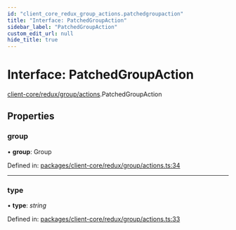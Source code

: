 ```yaml
---
id: "client_core_redux_group_actions.patchedgroupaction"
title: "Interface: PatchedGroupAction"
sidebar_label: "PatchedGroupAction"
custom_edit_url: null
hide_title: true
---
```


# Interface: PatchedGroupAction

[client-core/redux/group/actions](../modules/client_core_redux_group_actions.md).PatchedGroupAction

## Properties

### group

• **group**: Group

Defined in: [packages/client-core/redux/group/actions.ts:34](https://github.com/xr3ngine/xr3ngine/blob/5a0f83ed8/packages/client-core/redux/group/actions.ts#L34)

___

### type

• **type**: *string*

Defined in: [packages/client-core/redux/group/actions.ts:33](https://github.com/xr3ngine/xr3ngine/blob/5a0f83ed8/packages/client-core/redux/group/actions.ts#L33)
